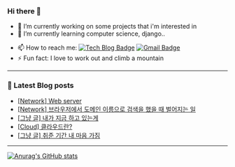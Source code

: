 ### Hi there 👋


<!-- **LEEHYUNDONG/LEEHYUNDONG** is a ✨ _special_ ✨ repository because its `README.md` (this file) appears on your GitHub profile. -->


- 🔭 I’m currently working on some projects that i'm interested in
- 🌱 I’m currently learning computer science, django..
<!-- - 👯 I’m looking to collaborate on ...
- 🤔 I’m looking for help with ...
- 💬 Ask me about ... -->
- 📫 How to reach me: [![Tech Blog Badge](http://img.shields.io/badge/-Tech%20blog-black?style=flat-square&logo=github&link=https://zzsza.github.io/)](https://velog.io/@easttwave) [![Gmail Badge](https://img.shields.io/badge/Gmail-d14836?style=flat-square&logo=Gmail&logoColor=white&link=mailto:snugyun01@gmail.com)](mailto:easttwave@gmail.com)
- ⚡ Fun fact: I love to work out and climb a mountain
<!-- - 😄 Pronouns: ... -->

***

### 📓 Latest Blog posts
<!-- BLOG-POST-LIST:START -->
- [[Network] Web server](https://velog.io/@easttwave/NetworkWeb-server)
- [[Network] 브라우저에서 도메인 이름으로 검색을 했을 때 벌어지는 일](https://velog.io/@easttwave/Network-%EB%B8%8C%EB%9D%BC%EC%9A%B0%EC%A0%80%EC%97%90%EC%84%9C-%EB%8F%84%EB%A9%94%EC%9D%B8-%EC%9D%B4%EB%A6%84%EC%9C%BC%EB%A1%9C-%EA%B2%80%EC%83%89%EC%9D%84-%ED%96%88%EC%9D%84-%EB%95%8C-%EB%B2%8C%EC%96%B4%EC%A7%80%EB%8A%94-%EC%9D%BC)
- [[그냥 글] 내가 지금 하고 있는게](https://velog.io/@easttwave/%EA%B7%B8%EB%83%A5-%EA%B8%80-%EB%82%B4%EA%B0%80-%EC%A7%80%EA%B8%88-%ED%95%98%EA%B3%A0-%EC%9E%88%EB%8A%94%EA%B2%8C)
- [[Cloud] 클라우드란?](https://velog.io/@easttwave/Cloud-%ED%81%B4%EB%9D%BC%EC%9A%B0%EB%93%9C%EB%9E%80)
- [[그냥 글] 취준 기간 내 마음 가짐](https://velog.io/@easttwave/%EA%B7%B8%EB%83%A5-%EA%B8%80-%EC%B7%A8%EC%A4%80-%EA%B8%B0%EA%B0%84-%EB%82%B4-%EB%A7%88%EC%9D%8C-%EA%B0%80%EC%A7%90)
<!-- BLOG-POST-LIST:END -->


***
[![Anurag's GitHub stats](https://github-readme-stats.vercel.app/api?username=LEEHYUNDONG&show_icons=true&theme=dracula&repo=github-readme-stats)
](https://github.com/anuraghazra/github-readme-stats)



